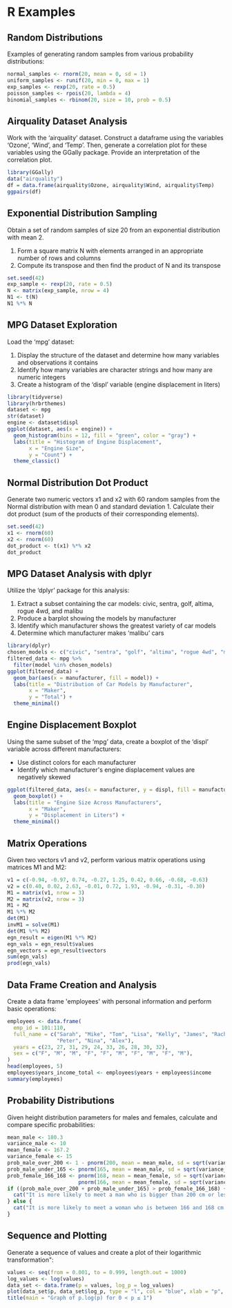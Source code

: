 # R Examples

## Random Distributions
Examples of generating random samples from various probability distributions:

```R
normal_samples <- rnorm(20, mean = 0, sd = 1)
uniform_samples <- runif(20, min = 0, max = 1)
exp_samples <- rexp(20, rate = 0.5)
poisson_samples <- rpois(20, lambda = 4)
binomial_samples <- rbinom(20, size = 10, prob = 0.5)
```

## Airquality Dataset Analysis
Work with the ‘airquality’ dataset. Construct a dataframe using the variables ‘Ozone’, ‘Wind’, and ‘Temp’. Then, generate a correlation plot for these variables using the GGally package. Provide an interpretation of the correlation plot.

```R
library(GGally)
data("airquality")
df = data.frame(airquality$Ozone, airquality$Wind, airquality$Temp)
ggpairs(df)
```

## Exponential Distribution Sampling
Obtain a set of random samples of size 20 from an exponential distribution with mean 2. 
1. Form a square matrix N with elements arranged in an appropriate number of rows and columns
2. Compute its transpose and then find the product of N and its transpose

```R
set.seed(42)
exp_sample <- rexp(20, rate = 0.5)
N <- matrix(exp_sample, nrow = 4)
N1 <- t(N)
N1 %*% N
```

## MPG Dataset Exploration
Load the ‘mpg’ dataset:
1. Display the structure of the dataset and determine how many variables and observations it contains
2. Identify how many variables are character strings and how many are numeric integers
3. Create a histogram of the ‘displ’ variable (engine displacement in liters)

```R
library(tidyverse)
library(hrbrthemes)
dataset <- mpg
str(dataset)
engine <- dataset$displ
ggplot(dataset, aes(x = engine)) +
  geom_histogram(bins = 12, fill = "green", color = "gray") +
  labs(title = "Histogram of Engine Displacement", 
       x = "Engine Size", 
       y = "Count") +
  theme_classic()
```

## Normal Distribution Dot Product
Generate two numeric vectors x1 and x2 with 60 random samples from the Normal distribution with mean 0 and standard deviation 1. Calculate their dot product (sum of the products of their corresponding elements).

```R
set.seed(42)
x1 <- rnorm(60)
x2 <- rnorm(60)
dot_product <- t(x1) %*% x2
dot_product
```

## MPG Dataset Analysis with dplyr
Utilize the ‘dplyr’ package for this analysis:
1. Extract a subset containing the car models: civic, sentra, golf, altima, rogue 4wd, and malibu
2. Produce a barplot showing the models by manufacturer
3. Identify which manufacturer shows the greatest variety of car models
4. Determine which manufacturer makes ‘malibu’ cars

```R
library(dplyr)
chosen_models <- c("civic", "sentra", "golf", "altima", "rogue 4wd", "malibu")
filtered_data <- mpg %>%
  filter(model %in% chosen_models)
ggplot(filtered_data) +
  geom_bar(aes(x = manufacturer, fill = model)) +
  labs(title = "Distribution of Car Models by Manufacturer", 
       x = "Maker", 
       y = "Total") +
  theme_minimal()
```

## Engine Displacement Boxplot
Using the same subset of the ‘mpg’ data, create a boxplot of the ‘displ’ variable across different manufacturers:
- Use distinct colors for each manufacturer
- Identify which manufacturer's engine displacement values are negatively skewed

```R
ggplot(filtered_data, aes(x = manufacturer, y = displ, fill = manufacturer)) +
  geom_boxplot() +
  labs(title = "Engine Size Across Manufacturers", 
       x = "Maker", 
       y = "Displacement in Liters") +
  theme_minimal()
```

## Matrix Operations
Given two vectors v1 and v2, perform various matrix operations using matrices M1 and M2:

```R
v1 = c(-0.94, -0.97, 0.74, -0.27, 1.25, 0.42, 0.66, -0.68, -0.63)
v2 = c(0.40, 0.02, 2.63, -0.01, 0.72, 1.93, -0.94, -0.31, -0.30)
M1 = matrix(v1, nrow = 3)
M2 = matrix(v2, nrow = 3)
M1 + M2
M1 %*% M2
det(M1)
invM1 = solve(M1)
det(M1 %*% M2)
egn_result = eigen(M1 %*% M2)
egn_vals = egn_result$values
egn_vectors = egn_result$vectors
sum(egn_vals)
prod(egn_vals)
```

## Data Frame Creation and Analysis
Create a data frame 'employees' with personal information and perform basic operations:

```R
employees <- data.frame(
  emp_id = 101:110,
  full_name = c("Sarah", "Mike", "Tom", "Lisa", "Kelly", "James", "Rachel", 
                "Peter", "Nina", "Alex"),
  years = c(23, 27, 31, 29, 24, 33, 26, 28, 30, 32),
  sex = c("F", "M", "M", "F", "F", "M", "F", "M", "F", "M"),
)
head(employees, 5)
employees$years_income_total <- employees$years + employees$income
summary(employees)
```

## Probability Distributions
Given height distribution parameters for males and females, calculate and compare specific probabilities:

```R
mean_male <- 180.3
variance_male <- 10
mean_female <- 167.2
variance_female <- 15
prob_male_over_200 <- 1 - pnorm(200, mean = mean_male, sd = sqrt(variance_male))
prob_male_under_165 <- pnorm(165, mean = mean_male, sd = sqrt(variance_male))
prob_female_166_168 <- pnorm(168, mean = mean_female, sd = sqrt(variance_female)) - 
                       pnorm(166, mean = mean_female, sd = sqrt(variance_female))
if ((prob_male_over_200 + prob_male_under_165) > prob_female_166_168) {
  cat("It is more likely to meet a man who is bigger than 200 cm or lesser than 165 cm.\n")
} else {
  cat("It is more likely to meet a woman who is between 166 and 168 cm.\n")
}
```

## Sequence and Plotting
Generate a sequence of values and create a plot of their logarithmic transformation":

```R
values <- seq(from = 0.001, to = 0.999, length.out = 1000)
log_values <- log(values)
data_set <- data.frame(p = values, log_p = log_values)
plot(data_set$p, data_set$log_p, type = "l", col = "blue", xlab = "p", ylab = "log(p)")
title(main = "Graph of p.log(p) for 0 < p ≤ 1")
```
